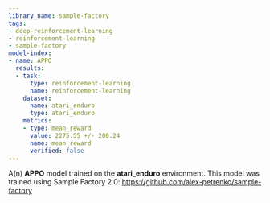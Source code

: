 ```yaml
---
library_name: sample-factory
tags:
- deep-reinforcement-learning
- reinforcement-learning
- sample-factory
model-index:
- name: APPO
  results:
  - task:
      type: reinforcement-learning
      name: reinforcement-learning
    dataset:
      name: atari_enduro
      type: atari_enduro
    metrics:
    - type: mean_reward
      value: 2275.55 +/- 200.24
      name: mean_reward
      verified: false
---
```


A(n) **APPO** model trained on the **atari_enduro** environment.
This model was trained using Sample Factory 2.0: https://github.com/alex-petrenko/sample-factory
    